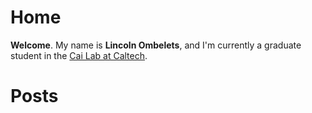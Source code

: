 # Home

**Welcome**. My name is **Lincoln Ombelets**, and I'm currently a graduate student in the [Cai Lab at Caltech](https://spatial.caltech.edu).


# Posts

